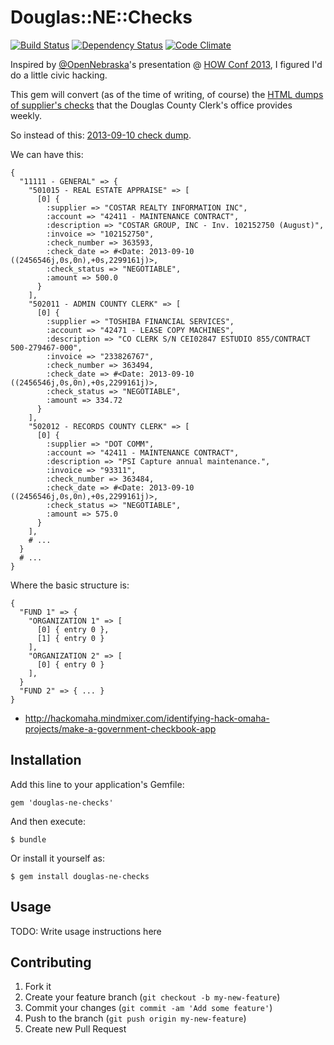 # Douglas::NE::Checks
[![Build Status](https://travis-ci.org/code-lever/douglas-ne-checks.png)](https://travis-ci.org/code-lever/douglas-ne-checks) [![Dependency Status](https://gemnasium.com/code-lever/douglas-ne-checks.png)](https://gemnasium.com/code-lever/douglas-ne-checks) [![Code Climate](https://codeclimate.com/github/code-lever/douglas-ne-checks.png)](https://codeclimate.com/github/code-lever/douglas-ne-checks)

Inspired by [@OpenNebraska](https://twitter.com/OpenNebraska)'s presentation @ [HOW Conf 2013](http://www.howconf.org), I figured I'd do a little civic hacking.

This gem will convert (as of the time of writing, of course) the [HTML dumps of supplier's checks](http://www.douglascountyclerk.org/supplierchecks) that the Douglas County Clerk's office provides weekly.

So instead of this: [2013-09-10 check dump](http://www.douglascountyclerk.org/images/stories/supplierchecks/2013-09-10%20Supplier%20Checks%20by%20dept.htm).

We can have this:

    {
      "11111 - GENERAL" => {
        "501015 - REAL ESTATE APPRAISE" => [
          [0] {
            :supplier => "COSTAR REALTY INFORMATION INC",
            :account => "42411 - MAINTENANCE CONTRACT",
            :description => "COSTAR GROUP, INC - Inv. 102152750 (August)",
            :invoice => "102152750",
            :check_number => 363593,
            :check_date => #<Date: 2013-09-10 ((2456546j,0s,0n),+0s,2299161j)>,
            :check_status => "NEGOTIABLE",
            :amount => 500.0
          }
        ],
        "502011 - ADMIN COUNTY CLERK" => [
          [0] {
            :supplier => "TOSHIBA FINANCIAL SERVICES",
            :account => "42471 - LEASE COPY MACHINES",
            :description => "CO CLERK S/N CEI02847 ESTUDIO 855/CONTRACT 500-279467-000",
            :invoice => "233826767",
            :check_number => 363494,
            :check_date => #<Date: 2013-09-10 ((2456546j,0s,0n),+0s,2299161j)>,
            :check_status => "NEGOTIABLE",
            :amount => 334.72
          }
        ],
        "502012 - RECORDS COUNTY CLERK" => [
          [0] {
            :supplier => "DOT COMM",
            :account => "42411 - MAINTENANCE CONTRACT",
            :description => "PSI Capture annual maintenance.",
            :invoice => "93311",
            :check_number => 363484,
            :check_date => #<Date: 2013-09-10 ((2456546j,0s,0n),+0s,2299161j)>,
            :check_status => "NEGOTIABLE",
            :amount => 575.0
          }
        ],
        # ...
      }
      # ...
    }

Where the basic structure is:

    {
      "FUND 1" => {
        "ORGANIZATION 1" => [
          [0] { entry 0 },
          [1] { entry 0 }
        ],
        "ORGANIZATION 2" => [
          [0] { entry 0 }
        ],
      }
      "FUND 2" => { ... }
    }


* http://hackomaha.mindmixer.com/identifying-hack-omaha-projects/make-a-government-checkbook-app

## Installation

Add this line to your application's Gemfile:

    gem 'douglas-ne-checks'

And then execute:

    $ bundle

Or install it yourself as:

    $ gem install douglas-ne-checks

## Usage

TODO: Write usage instructions here

## Contributing

1. Fork it
2. Create your feature branch (`git checkout -b my-new-feature`)
3. Commit your changes (`git commit -am 'Add some feature'`)
4. Push to the branch (`git push origin my-new-feature`)
5. Create new Pull Request
